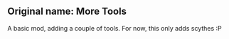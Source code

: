 ## Original name: More Tools
A basic mod, adding a couple of tools.
For now, this only adds scythes :P
